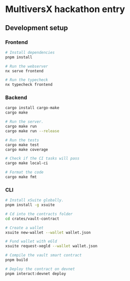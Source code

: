 # MultiversX hackathon entry

## Development setup

### Frontend

```bash
# Install dependencies
pnpm install

# Run the webserver
nx serve frontend

# Run the typecheck
nx typecheck frontend
```

### Backend

```bash
cargo install cargo-make
cargo make

# Run the server.
cargo make run
cargo make run --release

# Run the tests
cargo make test
cargo make coverage

# Check if the CI tasks will pass
cargo make local-ci

# Format the code
cargo make fmt
```

### CLI

```bash
# Install xSuite globally.
pnpm install -g xsuite

# Cd into the contracts folder
cd crates/vault-contract

# Create a wallet
xsuite new-wallet --wallet wallet.json

# Fund wallet with eGld
xsuite request-xegld --wallet wallet.json

# Compile the vault smart contract
pnpm build

# Deploy the contract on devnet
pnpm interact:devnet deploy
```
